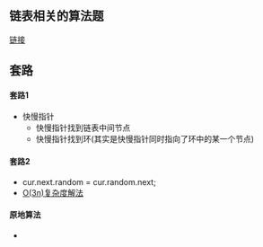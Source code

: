 ## 链表相关的算法题
[链接](https://leetcode-cn.com/tag/linked-list/)

## 套路
#### 套路1
* 快慢指针
    * 快慢指针找到链表中间节点
    * 快慢指针找到环(其实是快慢指针同时指向了环中的某一个节点)

#### 套路2
* cur.next.random = cur.random.next;
* [O(3n)复杂度解法](https://blog.csdn.net/lucky52529/article/details/84996159)

#### 原地算法
* 
